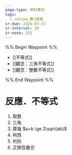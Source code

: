 ```yaml
---
page-type: 學科筆記
tags:
  - review_數/總表
sr-due: 2024-07-21
sr-interval: 20
sr-ease: 252
---
```

%% Begin Waypoint %%
- [[不等式]]
- [[觀念：三角不等式]]
- [[觀念：整數不等式]]

%% End Waypoint %%
# 反應．不等式
1. 取整
2. 三角
3. 算幾 $a+b \ge 2\sqrt{ab}$
4. 柯西
5. 判別 
6. 正餘弦疊合